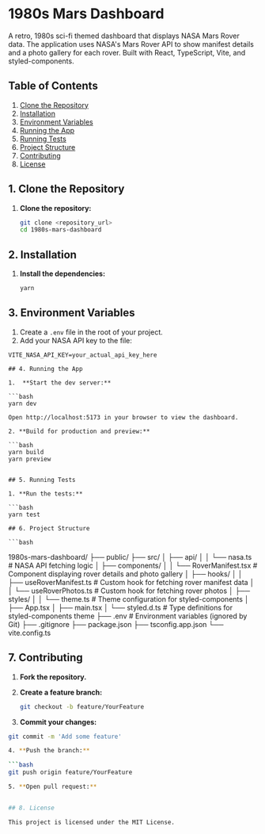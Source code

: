 # 1980s Mars Dashboard

A retro, 1980s sci-fi themed dashboard that displays NASA Mars Rover data. The application uses NASA's Mars Rover API to show manifest details and a photo gallery for each rover. Built with React, TypeScript, Vite, and styled-components.

## Table of Contents

1. [Clone the Repository](#1-clone-the-repository)
2. [Installation](#2-installation)
3. [Environment Variables](#3-environment-variables)
4. [Running the App](#4-running-the-app)
5. [Running Tests](#5-running-tests)
6. [Project Structure](#6-project-structure)
7. [Contributing](#7-contributing)
8. [License](#8-license)

## 1. Clone the Repository

1. **Clone the repository:**

   ```bash
   git clone <repository_url>
   cd 1980s-mars-dashboard
   ```

## 2. Installation

1. **Install the dependencies:**

   ```bash
   yarn
   ```

## 3. Environment Variables

1. Create a `.env` file in the root of your project.
2. Add your NASA API key to the file:

````env
VITE_NASA_API_KEY=your_actual_api_key_here

## 4. Running the App

1.  **Start the dev server:**

```bash
yarn dev

Open http://localhost:5173 in your browser to view the dashboard.

2. **Build for production and preview:**

```bash
yarn build
yarn preview


## 5. Running Tests

1. **Run the tests:**

```bash
yarn test

## 6. Project Structure

```bash
````

1980s-mars-dashboard/
├── public/
├── src/
│ ├── api/
│ │ └── nasa.ts # NASA API fetching logic
│ ├── components/
│ │ └── RoverManifest.tsx # Component displaying rover details and photo gallery
│ ├── hooks/
│ │ ├── useRoverManifest.ts # Custom hook for fetching rover manifest data
│ │ └── useRoverPhotos.ts # Custom hook for fetching rover photos
│ ├── styles/
│ │ └── theme.ts # Theme configuration for styled-components
│ ├── App.tsx
│ ├── main.tsx
│ └── styled.d.ts # Type definitions for styled-components theme
├── .env # Environment variables (ignored by Git)
├── .gitignore
├── package.json
├── tsconfig.app.json
└── vite.config.ts

## 7. Contributing

1. **Fork the repository.**

2. **Create a feature branch:**

   ```bash
   git checkout -b feature/YourFeature

   ```

3. **Commit your changes:**

````bash
git commit -m 'Add some feature'

4. **Push the branch:**

```bash
git push origin feature/YourFeature

5. **Open pull request:**


## 8. License

This project is licensed under the MIT License.
````
